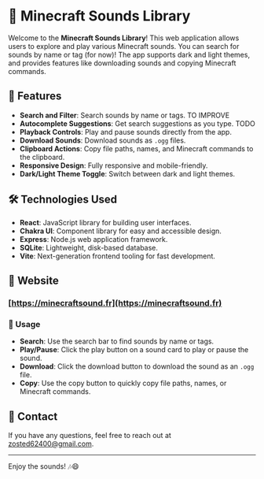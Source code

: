 # 🎵 Minecraft Sounds Library

Welcome to the **Minecraft Sounds Library**! This web application allows users to explore and play various Minecraft sounds. You can search for sounds by name or tag (for now)! The app supports dark and light themes, and provides features like downloading sounds and copying Minecraft commands.

## 📜 Features

- **Search and Filter**: Search sounds by name or tags. TO IMPROVE
- **Autocomplete Suggestions**: Get search suggestions as you type. TODO
- **Playback Controls**: Play and pause sounds directly from the app.
- **Download Sounds**: Download sounds as `.ogg` files.
- **Clipboard Actions**: Copy file paths, names, and Minecraft commands to the clipboard.
- **Responsive Design**: Fully responsive and mobile-friendly.
- **Dark/Light Theme Toggle**: Switch between dark and light themes.

## 🛠️ Technologies Used

- **React**: JavaScript library for building user interfaces.
- **Chakra UI**: Component library for easy and accessible design.
- **Express**: Node.js web application framework.
- **SQLite**: Lightweight, disk-based database.
- **Vite**: Next-generation frontend tooling for fast development.

## 🚀 Website

### [https://minecraftsound.fr](https://minecraftsound.fr)

### 🤹 Usage

- **Search**: Use the search bar to find sounds by name or tags.
- **Play/Pause**: Click the play button on a sound card to play or pause the sound.
- **Download**: Click the download button to download the sound as an `.ogg` file.
- **Copy**: Use the copy button to quickly copy file paths, names, or Minecraft commands.

## 📝 Contact

If you have any questions, feel free to reach out at [zosted62400@gmail.com](mailto:zosted62400@gmail.com).

---

Enjoy the sounds! 🎶😄

